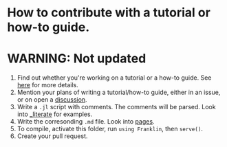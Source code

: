 # How to contribute with a tutorial or how-to guide.

# WARNING: Not updated

1. Find out whether you're working on a tutorial or a how-to guide. See [here](https://documentation.divio.com) for more details.
2. Mention your plans of writing a tutorial/how-to guide, either in an issue, or on open a [discussion](https://github.com/JuliaSmoothOptimizers/Organization/discussions).
3. Write a `.jl` script with comments. The comments will be parsed. Look into [_literate](_literate/) for examples.
4. Write the corresonding `.md` file. Look into [pages](pages/).
5. To compile, activate this folder, run `using Franklin`, then `serve()`.
6. Create your pull request.